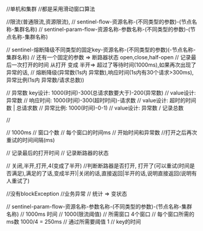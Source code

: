//单机和集群
//都是采用滑动窗口算法

//限流(普通限流,资源限流),
// sentinel-flow-资源名称-(不同类型的参数)-(节点名称-集群名称)
// sentinel-param-flow-资源名称-参数名称-(不同类型的参数)-(节点名称-集群名称)

// sentinel-熔断降级不同类型的固定key-资源名称-(不同类型的参数)(-节点名称-集群名称)
// 还有一个固定的参数 => 断路器状态 open,close,half-open
// 记录最后一次打开的时间  从打开 变成 半开=> 超过了等待时间(1000ms),如果再次出现了异常的话,
// 熔断降级(异常数(1s内 异常数),响应时间(1s内有30个请求>300ms),异常比例(1s内 异常数/请求总数))



// 异常数 key设计: 1000(时间)-300(总请求数要大于)-200(异常数)
//       value设计:  异常数 
// 响应时间: 1000(时间)-300(超时时间)-请求数
//        value设计: 超时的时间数 | 总请求数
// 异常比例: 1000(时间)-0-1)
//       value设计:  异常数 / 记录总数



// 

// 1000ms 
// 窗口个数
// 每个窗口的时间ms
// 开始时间和异常数
//打开之后再次重试的时间间隔(ms)


// 记录最后的打开时间
// 记录断路器的状态

// 关闭,半开,打开,4(变成了半开)
//判断断路器是否打开, 打开了(可以重试(时间是否满足),满足的了话,变成半开)|关闭的话,直接返回|半开的话,说明直接返回(说明有人重试了)

//没有blockException
//业务异常
// 统计 => 变状态



// sentinel-param-flow-资源名称-参数名称-(不同类型的参数)-(节点名称-集群名称)
// 1000ms 时间
// 1000(限流阈值)
// 所需窗口 4个窗口
// 每个窗口所需的ms数 1000/4 = 250ms
// 通过所需要阈值 1
// key的时间